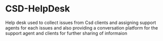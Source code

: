 # CSD-HelpDesk
Help desk used to collect issues from Csd clients and assigning support agents for each issues and also providing a conversation platform for the support agent and clients for further sharing of informaion
